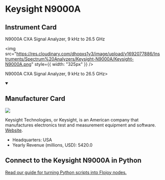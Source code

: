 
# Keysight N9000A

## Instrument Card

<div className="flex">

<div>

N9000A CXA Signal Analyzer, 9 kHz to 26.5 GHz

</div>

<img src="https://res.cloudinary.com/dhopxs1y3/image/upload/v1692077886/Instruments/Spectrum%20Analyzers/Keysight-N9000A/Keysight-N9000A.png" style={{ width: "325px" }} />

</div>

N9000A CXA Signal Analyzer, 9 kHz to 26.5 GHz>

<details open>
<summary><h2>Manufacturer Card</h2></summary>

<img src="https://res.cloudinary.com/dhopxs1y3/image/upload/v1691785075/Instruments/Vendor%20Logos/Agilent.jpg.svg" />

Keysight Technologies, or Keysight, is an American company that manufactures electronics test and measurement equipment and software. <a href="https://www.keysight.com/us/en/home.html">Website</a>.

<ul>
  <li>Headquarters: USA</li>
  <li>Yearly Revenue (millions, USD): 5420.0</li>
</ul>
</details>

## Connect to the Keysight N9000A in Python

[Read our guide for turning Python scripts into Flojoy nodes.](https://docs.flojoy.ai/custom-nodes/creating-custom-node/)


